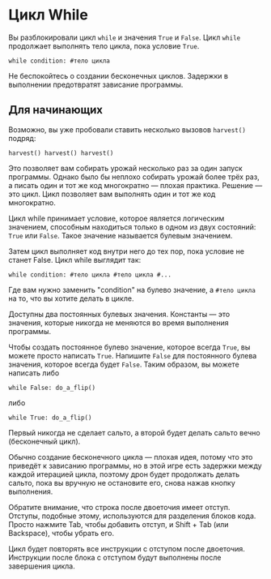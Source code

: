 # Цикл While
Вы разблокировали цикл `while` и значения `True` и `False`. Цикл `while` продолжает выполнять тело цикла, пока условие `True`.

`while condition:
	#тело цикла`

Не беспокойтесь о создании бесконечных циклов. Задержки в выполнении предотвратят зависание программы.

## Для начинающих
Возможно, вы уже пробовали ставить несколько вызовов `harvest()` подряд:

`harvest()
harvest()
harvest()`

Это позволяет вам собирать урожай несколько раз за один запуск программы. 
Однако было бы неплохо собирать урожай более трёх раз, а писать один и тот же код многократно — плохая практика. 
Решение — это цикл. 
Цикл позволяет вам выполнять один и тот же код многократно.

Цикл while принимает условие, которое является логическим значением, способным находиться только в одном из двух состояний: `True` или `False`. 
Такое значение называется булевым значением.

Затем цикл выполняет код внутри него до тех пор, пока условие не станет False.
Цикл while выглядит так:

`while condition:
	#тело цикла
	#тело цикла
	#...`
	
Где вам нужно заменить "condition" на булево значение, а `#тело цикла` на то, что вы хотите делать в цикле.

Доступны два постоянных булевых значения. Константы — это значения, которые никогда не меняются во время выполнения программы.

Чтобы создать постоянное булево значение, которое всегда `True`, вы можете просто написать `True`. Напишите `False` для постоянного булева значения, которое всегда будет `False`.
Таким образом, вы можете написать либо


`while False:
	do_a_flip()`

либо

`while True:
	do_a_flip()`

Первый никогда не сделает сальто, а второй будет делать сальто вечно (бесконечный цикл). 

Обычно создание бесконечного цикла — плохая идея, потому что это приведёт к зависанию программы, но в этой игре есть задержки между каждой итерацией цикла, поэтому дрон будет продолжать делать сальто, пока вы вручную не остановите его, снова нажав кнопку выполнения.

Обратите внимание, что строка после двоеточия имеет отступ. Отступы, подобные этому, используются для разделения блоков кода.
Просто нажмите Tab, чтобы добавить отступ, и Shift + Tab (или Backspace), чтобы убрать его.

Цикл будет повторять все инструкции с отступом после двоеточия.
Инструкции после блока с отступом будут выполнены после завершения цикла.